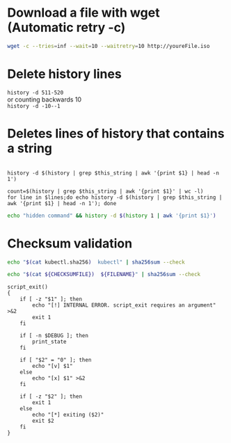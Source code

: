 # Download a file with wget (Automatic retry -c)
```bash
wget -c --tries=inf --wait=10 --waitretry=10 http://youreFile.iso
```
# Delete history lines  
`history -d 511-520`  
or counting backwards 10  
`history -d -10--1`  

# Deletes lines of history that contains a string
```

history -d $(history | grep $this_string | awk '{print $1} | head -n 1')

count=$(history | grep $this_string | awk '{print $1}' | wc -l)
for line in $lines;do echo history -d $(history | grep $this_string | awk '{print $1} | head -n 1'); done

```
```bash
echo "hidden command" && history -d $(history 1 | awk '{print $1}')
```

# Checksum validation
```bash
echo "$(cat kubectl.sha256)  kubectl" | sha256sum --check

echo "$(cat ${CHECKSUMFILE})  ${FILENAME}" | sha256sum --check
```

```
script_exit()
{
    if [ -z "$1" ]; then
        echo "[!] INTERNAL ERROR. script_exit requires an argument" >&2
        exit 1
    fi

    if [ -n $DEBUG ]; then
        print_state
    fi

    if [ "$2" = "0" ]; then
        echo "[v] $1"
    else
	    echo "[x] $1" >&2
    fi

    if [ -z "$2" ]; then
        exit 1
    else
        echo "[*] exiting ($2)"
	    exit $2
    fi
}
```